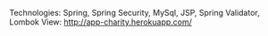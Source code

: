Technologies: Spring, Spring Security, MySql, JSP, Spring Validator, Lombok
View: http://app-charity.herokuapp.com/

